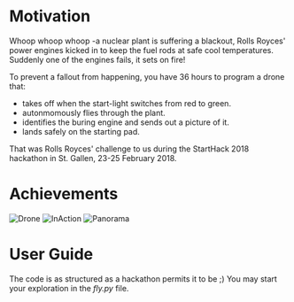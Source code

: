 
# Motivation

Whoop whoop whoop -a nuclear plant is suffering a blackout, Rolls Royces' power engines kicked in to keep the fuel rods at safe cool temperatures. Suddenly one of the engines fails, it sets on fire!

To prevent a fallout from happening, you have 36 hours to program a drone that:
- takes off when the start-light switches from red to green.
- autonmomously flies through the plant.
- identifies the buring engine and sends out a picture of it.
- lands safely on the starting pad.

That was Rolls Royces' challenge to us during the StartHack 2018 hackathon in St. Gallen, 23-25 February 2018.

# Achievements
![Drone](https://github.com/ckauth/swissless/blob/master/illustrations/drone.png)
![InAction](https://github.com/ckauth/swissless/blob/master/illustrations/inAction.png)
![Panorama](https://github.com/ckauth/swissless/blob/master/illustrations/panorama.png)

# User Guide

The code is as structured as a hackathon permits it to be ;) You may start your exploration in the _fly.py_ file.
